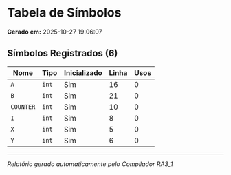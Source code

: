 # Tabela de Símbolos

**Gerado em:** 2025-10-27 19:06:07

## Símbolos Registrados (6)

| Nome | Tipo | Inicializado | Linha | Usos |
|------|------|--------------|-------|------|
| `A` | `int` |   Sim | 16 | 0 |
| `B` | `int` |   Sim | 21 | 0 |
| `COUNTER` | `int` |   Sim | 10 | 0 |
| `I` | `int` |   Sim | 8 | 0 |
| `X` | `int` |   Sim | 5 | 0 |
| `Y` | `int` |   Sim | 6 | 0 |

---
*Relatório gerado automaticamente pelo Compilador RA3_1*